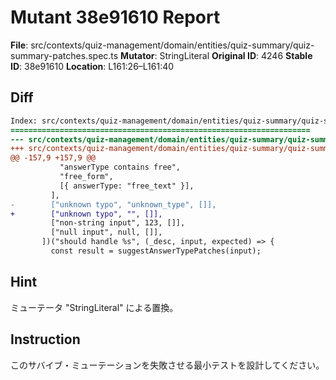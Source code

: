# Mutant 38e91610 Report

**File**: src/contexts/quiz-management/domain/entities/quiz-summary/quiz-summary-patches.spec.ts
**Mutator**: StringLiteral
**Original ID**: 4246
**Stable ID**: 38e91610
**Location**: L161:26–L161:40

## Diff

```diff
Index: src/contexts/quiz-management/domain/entities/quiz-summary/quiz-summary-patches.spec.ts
===================================================================
--- src/contexts/quiz-management/domain/entities/quiz-summary/quiz-summary-patches.spec.ts	original
+++ src/contexts/quiz-management/domain/entities/quiz-summary/quiz-summary-patches.spec.ts	mutated #4246
@@ -157,9 +157,9 @@
           "answerType contains free",
           "free_form",
           [{ answerType: "free_text" }],
         ],
-        ["unknown typo", "unknown_type", []],
+        ["unknown typo", "", []],
         ["non-string input", 123, []],
         ["null input", null, []],
       ])("should handle %s", (_desc, input, expected) => {
         const result = suggestAnswerTypePatches(input);
```

## Hint

ミューテータ "StringLiteral" による置換。

## Instruction

このサバイブ・ミューテーションを失敗させる最小テストを設計してください。
